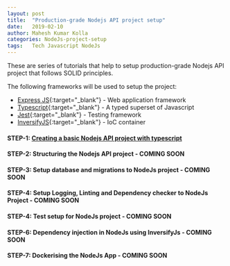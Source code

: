 ```yaml
---
layout: post
title:  "Production-grade Nodejs API project setup"
date:   2019-02-10
author: Mahesh Kumar Kolla
categories: NodeJs-project-setup
tags:	Tech Javascript NodeJs
---
```

These are series of tutorials that help to setup production-grade Nodejs API project that follows SOLID principles. 

The following frameworks will be used to setup the project:

* [Express JS][expressjs]{:target="_blank"} - Web application framework
* [Typescript][typescript]{:target="_blank"} - A typed superset of Javascript
* [Jest][jest]{:target="_blank"} - Testing framework
* [InversifyJS][inversifyjs]{:target="_blank"} - IoC container

#### STEP-1: [Creating a basic Nodejs API project with typescript](creating-basic-nodejs-api-project-with-typescript)
#### STEP-2: Structuring the Nodejs API project - COMING SOON
#### STEP-3: Setup database and migrations to NodeJs project - COMING SOON
#### STEP-4: Setup Logging, Linting and Dependency checker to NodeJs Project - COMING SOON
#### STEP-4: Test setup for NodeJs project - COMING SOON
#### STEP-6: Dependency injection in NodeJs using InversifyJs - COMING SOON
#### STEP-7: Dockerising the NodeJs App - COMING SOON


[expressjs]: https://expressjs.com/
[typescript]: https://www.typescriptlang.org/
[jest]: https://jestjs.io/
[inversifyjs]: http://inversify.io/
